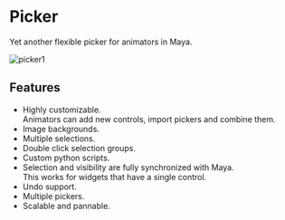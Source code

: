 # Picker
Yet another flexible picker for animators in Maya.

![picker1](https://user-images.githubusercontent.com/9614751/159113298-dfef29ba-7764-4967-a8bb-c7c52469614d.PNG)

## Features
* Highly customizable.<br>
  Animators can add new controls, import pickers and combine them.
* Image backgrounds.
* Multiple selections.
* Double click selection groups.
* Custom python scripts.
* Selection and visibility are fully synchronized with Maya.<br>
  This works for widgets that have a single control.
* Undo support.
* Multiple pickers.
* Scalable and pannable.
